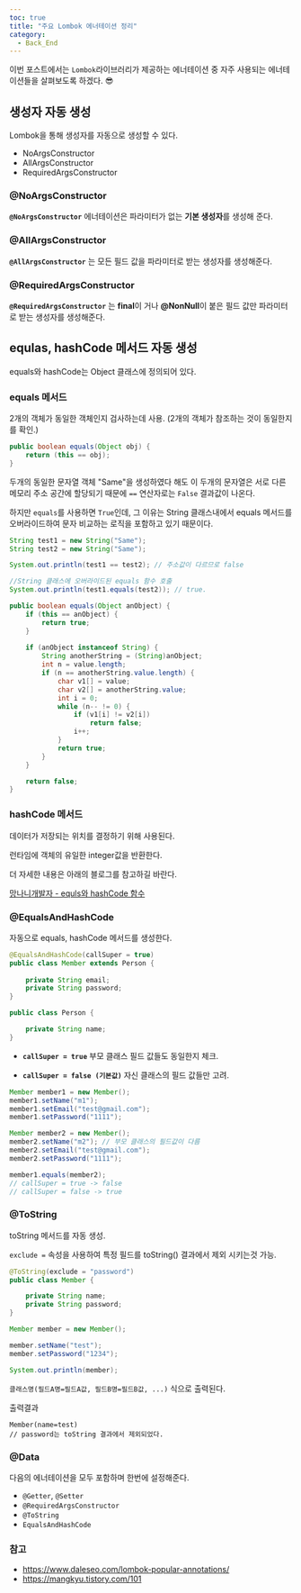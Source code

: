 ```yaml
---
toc: true
title: "주요 Lombok 에너테이션 정리"
category:
  - Back_End
---
```

이번 포스트에서는 `Lombok`라이브러리가 제공하는 에너테이션 중 자주 사용되는 에너테이션들을 살펴보도록 하겠다. 😎

## 생성자 자동 생성
Lombok을 통해 생성자를 자동으로 생성할 수 있다.

- NoArgsConstructor
- AllArgsConstructor
- RequiredArgsConstructor

### @NoArgsConstructor
**`@NoArgsConstructor`** 에너테이션은 파라미터가 없는 **기본 생성자**를 생성해 준다.

### @AllArgsConstructor
**`@AllArgsConstructor`** 는 모든 필드 값을 파라미터로 받는 생성자를 생성해준다.

### @RequiredArgsConstructor
**`@RequiredArgsConstructor`** 는 **final**이 거나 **@NonNull**이 붙은 필드 값만 파라미터로 받는 생성자를 생성해준다.

## equlas, hashCode 메서드 자동 생성

equals와 hashCode는 Object 클래스에 정의되어 있다.

### equals 메서드
2개의 객체가 동일한 객체인지 검사하는데 사용. $($2개의 객체가 참조하는 것이 동일한지를 확인.)

```java
public boolean equals(Object obj) {
    return (this == obj);
}
```

두개의 동일한 문자열 객체 "Same"을 생성하였다 해도 이 두개의 문자열은 서로 다른 메모리 주소 공간에 할당되기 때문에 `==` 연산자로는 `False` 결과값이 나온다.

하지만 `equals`를 사용하면 `True`인데, 그 이유는 String 클래스내에서 equals 메서드를 오버라이드하여 문자 비교하는 로직을 포함하고 있기 때문이다.

```java
String test1 = new String("Same");
String test2 = new String("Same");

System.out.println(test1 == test2); // 주소값이 다르므로 false

//String 클래스에 오버라이드된 equals 함수 호출
System.out.println(test1.equals(test2)); // true. 

public boolean equals(Object anObject) { 
    if (this == anObject) { 
        return true; 
    } 
    
    if (anObject instanceof String) { 
        String anotherString = (String)anObject; 
        int n = value.length; 
        if (n == anotherString.value.length) { 
            char v1[] = value; 
            char v2[] = anotherString.value; 
            int i = 0; 
            while (n-- != 0) { 
                if (v1[i] != v2[i]) 
                    return false; 
                i++; 
            } 
            return true; 
        } 
    } 

    return false; 
}
```

### hashCode 메서드
데이터가 저장되는 위치를 결정하기 위해 사용된다.

런타임에 객체의 유일한 integer값을 반환한다. 

더 자세한 내용은 아래의 블로그를 참고하길 바란다.

[망나니개발자 - equls와 hashCode 함수](https://mangkyu.tistory.com/101)

### @EqualsAndHashCode
자동으로 equals, hashCode 메서드를 생성한다.

```java
@EqualsAndHashCode(callSuper = true)
public class Member extends Person {
    
    private String email;
    private String password;
}
```

```java
public class Person {

    private String name;
}
```

- **`callSuper = true`**
부모 클래스 필드 값들도 동일한지 체크.

- **`callSuper = false (기본값)`**
자신 클래스의 필드 값들만 고려.

```java
Member member1 = new Member();
member1.setName("m1");
member1.setEmail("test@gmail.com");
member1.setPassword("1111");

Member member2 = new Member();
member2.setName("m2"); // 부모 클래스의 필드값이 다름
member2.setEmail("test@gmail.com");
member2.setPassword("1111");

member1.equals(member2);
// callSuper = true -> false
// callSuper = false -> true
```

### @ToString
toString 메서드를 자동 생성.

`exclude =` 속성을 사용하여 특정 필드를 toString$($) 결과에서 제외 시키는것 가능.

```java
@ToString(exclude = "password")
public class Member {

    private String name;
    private String password;
}
```

```java
Member member = new Member();

member.setName("test");
member.setPassword("1234");

System.out.println(member);
```

`클래스명(필드A명=필드A값, 필드B명=필드B값, ...)` 식으로 출력된다.

출력결과
```
Member(name=test) 
// password는 toString 결과에서 제외되었다.
```

### @Data
다음의 에너테이션을 모두 포함하며 한번에 설정해준다.

- `@Getter`, `@Setter`
- `@RequiredArgsConstructor`
- `@ToString`
- `EqualsAndHashCode`

### 참고
- https://www.daleseo.com/lombok-popular-annotations/
- https://mangkyu.tistory.com/101